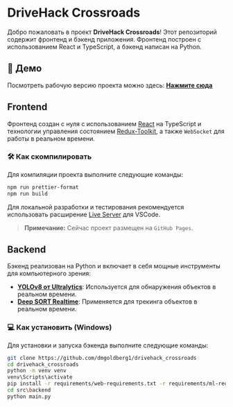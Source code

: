 # DriveHack Crossroads

Добро пожаловать в проект **DriveHack Crossroads**! Этот репозиторий содержит фронтенд и бэкенд приложения. Фронтенд построен с использованием React и TypeScript, а бэкенд написан на Python.
## 🚀 Демо

Посмотреть рабочую версию проекта можно здесь: [**Нажмите сюда**](https://dmgoldberg1.github.io/drivehack_crossroads/)

## Frontend

Фронтенд создан с нуля с использованием [React](https://react.dev/) на TypeScript и технологии управления состоянием [Redux-Toolkit](https://redux-toolkit.js.org/), а также `WebSocket` для работы в реальном времени.



### 🛠 Как скомпилировать

Для компиляции проекта выполните следующие команды:

```bash
npm run prettier-format
npm run build
```

Для локальной разработки и тестирования рекомендуется использовать расширение [Live Server](https://marketplace.visualstudio.com/items?itemName=ritwickdey.LiveServer) для VSCode.
> **Примечание:** Сейчас проект размещен на `GitHub Pages`.


## Backend

Бэкенд реализован на Python и включает в себя мощные инструменты для компьютерного зрения:

- [**YOLOv8 от Ultralytics**](https://github.com/ultralytics/ultralytics): Используется для обнаружения объектов в реальном времени. 
- [**Deep SORT Realtime**](https://github.com/levan92/deep_sort_realtime): Применяется для трекинга объектов в реальном времени.

### 💻 Как установить (Windows)

Для установки и запуска бэкенда выполните следующие команды:

```bash
git clone https://github.com/dmgoldberg1/drivehack_crossroads
cd drivehack_crossroads
python -m venv venv
venv\Scripts\activate
pip install -r requirements/web-requirements.txt -r requirements/ml-requirements.txt
cd src\backend
python main.py
```
